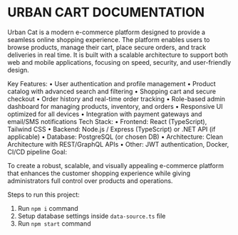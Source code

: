 # URBAN CART DOCUMENTATION

Urban Cat is a modern e-commerce platform designed to provide a seamless online shopping experience. The platform enables users to browse products, manage their cart, place secure orders, and track deliveries in real time. It is built with a scalable architecture to support both web and mobile applications, focusing on speed, security, and user-friendly design.

Key Features:
• User authentication and profile management
• Product catalog with advanced search and filtering
• Shopping cart and secure checkout
• Order history and real-time order tracking
• Role-based admin dashboard for managing products, inventory, and orders
• Responsive UI optimized for all devices
• Integration with payment gateways and email/SMS notifications
Tech Stack:
• Frontend: React (TypeScript), Tailwind CSS
• Backend: Node.js / Express (TypeScript) or .NET API (if applicable)
• Database: PostgreSQL (or chosen DB)
• Architecture: Clean Architecture with REST/GraphQL APIs
• Other: JWT authentication, Docker, CI/CD pipeline
Goal:

To create a robust, scalable, and visually appealing e-commerce platform that enhances the customer shopping experience while giving administrators full control over products and operations.

Steps to run this project:

1. Run `npm i` command
2. Setup database settings inside `data-source.ts` file
3. Run `npm start` command
